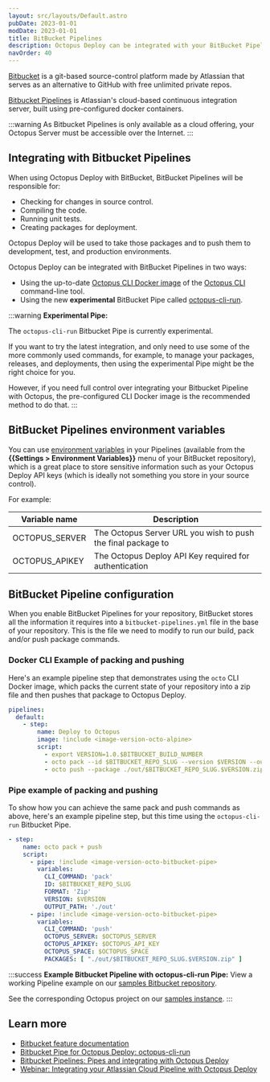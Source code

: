 ```yaml
---
layout: src/layouts/Default.astro
pubDate: 2023-01-01
modDate: 2023-01-01
title: BitBucket Pipelines
description: Octopus Deploy can be integrated with your BitBucket Pipelines build chain with the help of the Octopus CLI.
navOrder: 40
---
```


[Bitbucket](https://bitbucket.org/) is a git-based source-control platform made by Atlassian that serves as an alternative to GitHub with free unlimited private repos.

[Bitbucket Pipelines](https://bitbucket.org/product/features/pipelines) is Atlassian's cloud-based continuous integration server, built using pre-configured docker containers.

:::warning
As Bitbucket Pipelines is only available as a cloud offering, your Octopus Server must be accessible over the Internet.
:::

## Integrating with Bitbucket Pipelines

When using Octopus Deploy with BitBucket, BitBucket Pipelines will be responsible for:

- Checking for changes in source control.
- Compiling the code.
- Running unit tests.
- Creating packages for deployment.

Octopus Deploy will be used to take those packages and to push them to development, test, and production environments.

Octopus Deploy can be integrated with BitBucket Pipelines in two ways:

- Using the up-to-date [Octopus CLI Docker image](https://hub.docker.com/r/octopusdeploy/octo/) of the [Octopus CLI](/docs/octopus-rest-api/octopus-cli/) command-line tool.
- Using the new **experimental** BitBucket Pipe called [octopus-cli-run](https://bitbucket.org/octopusdeploy/octopus-cli-run/src/master/README/).

:::warning 
**Experimental Pipe:**

The `octopus-cli-run` Bitbucket Pipe is currently experimental.

If you want to try the latest integration, and only need to use some of the more commonly used commands, for example, to manage your packages, releases, and deployments, then using the experimental Pipe might be the right choice for you. 

However, if you need full control over integrating your Bitbucket Pipeline with Octopus, the pre-configured CLI Docker image is the recommended method to do that. 
:::

## BitBucket Pipelines environment variables

You can use [environment variables](https://confluence.atlassian.com/bitbucket/variables-in-pipelines-794502608.html) in your Pipelines (available from the **{{Settings > Environment Variables}}** menu of your BitBucket repository), which is a great place to store sensitive information such as your Octopus Deploy API keys (which is ideally not something you store in your source control).

For example:

| Variable name       | Description|
| ------------- | ------- |
| OCTOPUS_SERVER | The Octopus Server URL you wish to push the final package to |
| OCTOPUS_APIKEY | The Octopus Deploy API Key required for authentication |

## BitBucket Pipeline configuration

When you enable BitBucket Pipelines for your repository, BitBucket stores all the information it requires into a `bitbucket-pipelines.yml` file in the base of your repository. This is the file we need to modify to run our build, pack and/or push package commands.

### Docker CLI Example of packing and pushing

Here's an example pipeline step that demonstrates using the `octo` CLI Docker image, which packs the current state of your repository into a zip file and then pushes that package to Octopus Deploy.

```yaml
pipelines:
  default:
    - step:
        name: Deploy to Octopus
        image: !include <image-version-octo-alpine>
        script:
          - export VERSION=1.0.$BITBUCKET_BUILD_NUMBER
          - octo pack --id $BITBUCKET_REPO_SLUG --version $VERSION --outFolder ./out --format zip
          - octo push --package ./out/$BITBUCKET_REPO_SLUG.$VERSION.zip  --server $OCTOPUS_SERVER --apiKey $OCTOPUS_APIKEY
```

### Pipe example of packing and pushing

To show how you can achieve the same pack and push commands as above, here's an example pipeline step, but this time using the `octopus-cli-run` Bitbucket Pipe.

```yaml
- step:
    name: octo pack + push
    script:
      - pipe: !include <image-version-octo-bitbucket-pipe>
        variables:
          CLI_COMMAND: 'pack'
          ID: $BITBUCKET_REPO_SLUG
          FORMAT: 'Zip'
          VERSION: $VERSION
          OUTPUT_PATH: './out'
      - pipe: !include <image-version-octo-bitbucket-pipe>
        variables:
          CLI_COMMAND: 'push'
          OCTOPUS_SERVER: $OCTOPUS_SERVER
          OCTOPUS_APIKEY: $OCTOPUS_API_KEY
          OCTOPUS_SPACE: $OCTOPUS_SPACE
          PACKAGES: [ "./out/$BITBUCKET_REPO_SLUG.$VERSION.zip" ]
```

:::success
**Example Bitbucket Pipeline with octopus-cli-run Pipe:**
View a working Pipeline example on our [samples Bitbucket repository](https://bitbucket.org/octopussamples/petclinic/addon/pipelines/home#!/).

See the corresponding Octopus project on our [samples instance](https://samples.octopus.app/app#/Spaces-85/projects/petclinic/).
:::

## Learn more

- [Bitbucket feature documentation](https://bitbucket.org/product/features/pipelines)
- [Bitbucket Pipe for Octopus Deploy: octopus-cli-run](https://octopus.com/blog/octopus-bitbucket-pipe)
- [Bitbucket Pipelines: Pipes and integrating with Octopus Deploy](https://octopus.com/blog/bitbucket-pipes-and-octopus-deploy)
- [Webinar: Integrating your Atlassian Cloud Pipeline with Octopus Deploy](https://youtube.com/embed/yPjooXDJUA0)
